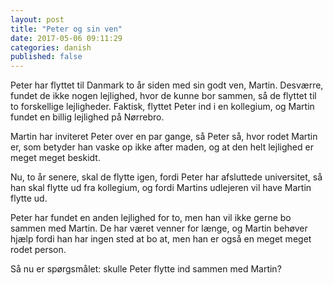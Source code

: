 ```yaml
---
layout: post
title: "Peter og sin ven"
date: 2017-05-06 09:11:29
categories: danish
published: false
---
```


Peter har flyttet til Danmark to år siden med sin godt ven, Martin. Desværre, fundet de ikke nogen lejlighed, hvor de kunne bor sammen, så de flyttet til to forskellige lejligheder. Faktisk, flyttet Peter ind  i en kollegium, og  Martin fundet en billig lejlighed på Nørrebro. 

Martin har inviteret Peter over en par gange, så Peter så, hvor rodet Martin er, som betyder han vaske op ikke after maden, og at den helt lejlighed er meget meget beskidt.

Nu, to år senere, skal de flytte igen, fordi Peter har afsluttede universitet, så han skal flytte ud fra kollegium, og fordi Martins udlejeren vil have Martin flytte ud.

Peter har fundet en anden lejlighed for to, men han vil ikke gerne bo sammen med Martin. De har været venner for længe, og Martin behøver hjælp fordi han har ingen sted at bo at, men han er også en meget meget rodet person.

Så nu er spørgsmålet: skulle Peter flytte ind sammen med Martin?

